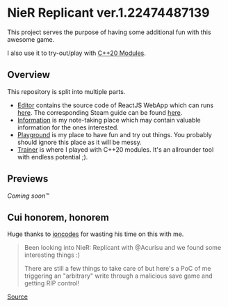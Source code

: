 # NieR Replicant ver.1.22474487139

This project serves the purpose of having some additional fun with this awesome game.

I also use it to try-out/play with [C++20 Modules](https://en.cppreference.com/w/cpp/language/modules).

## Overview

This repository is split into multiple parts.

- [Editor](Editor) contains the source code of ReactJS WebApp which can runs [here](https://acurisu.github.io/NieR-Replicant-ver.1.22474487139/). The corresponding Steam guide can be found [here](https://steamcommunity.com/sharedfiles/filedetails/?id=2489207847).
- [Information](Information) is my note-taking place which may contain valuable information for the ones interested.
- [Playground](Playground) is my place to have fun and try out things. You probably should ignore this place as it will be messy.
- [Trainer](Trainer) is where I played with C++20 modules. It's an allrounder tool with endless potential ;).

## Previews

_Coming soon™_

## Cui honorem, honorem

Huge thanks to [ioncodes](https://github.com/ioncodes) for wasting his time on this with me.

> Been looking into NieR: Replicant with @Acurisu
> and we found some interesting things :)
>
> There are still a few things to take care of
> but here's a PoC of me triggering an "arbitrary" write
> through a malicious save game and getting RIP control!

[Source](https://twitter.com/layle_ctf/status/1388508172084776961)